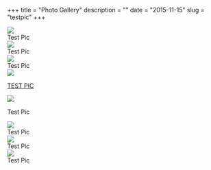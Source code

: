 +++
title = "Photo Gallery"
description = ""
date = "2015-11-15"
slug = "testpic"
+++

<div class="contain">

<div class="three col">
<img src="http://www.mariosanchez.org/images/mypictr_165x165.jpg">
<figcaption>Test Pic</figcaption>
</div>

<div class="three col">
<img src="http://www.mariosanchez.org/images/mypictr_165x165.jpg">
<figcaption>Test Pic</figcaption>
</div>

<div class="three col">
<img src="http://www.mariosanchez.org/images/mypictr_165x165.jpg">
<figcaption>Test Pic</figcaption>
</div>

<div class="three col">
<img src="http://www.mariosanchez.org/images/mypictr_165x165.jpg">
<p class="small"><a href="./bogota/">TEST PIC</a></p>
</div>


</div>

<div class="contain">

<div class="three col">
<img src="http://www.mariosanchez.org/images/mypictr_165x165.jpg">
<p>Test Pic</p>
</div>

<div class="three col">
<img src="http://www.mariosanchez.org/images/mypictr_165x165.jpg">
<figcaption>Test Pic</figcaption>
</div>

<div class="three col">
<img src="http://www.mariosanchez.org/images/mypictr_165x165.jpg">
<figcaption>Test Pic</figcaption>
</div>

<div class="three col">
<img src="http://www.mariosanchez.org/images/mypictr_165x165.jpg">
<figcaption>Test Pic</figcaption>
</div>

</div>



